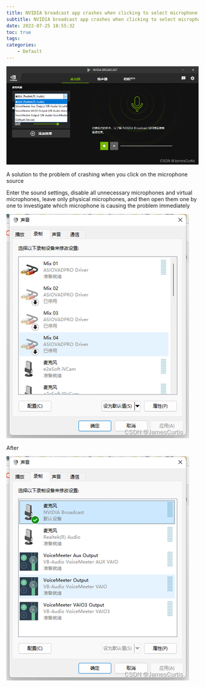 ```yaml
---
title: NVIDIA broadcast app crashes when clicking to select microphone source. How to solve the crash?
subtitle: NVIDIA broadcast app crashes when clicking to select microphone source. How to solve the crash?
date: 2022-07-25 18:55:32
toc: true
tags: 
categories: 
    - Default
---
```


![16936522995391693652298666.png](https://raw.githubusercontent.com/eric-gitta-moore/eric-gitta-moore.github.io/main/static/images/16936522995391693652298666.png) 

A solution to the problem of crashing when you click on the microphone source

Enter the sound settings, disable all unnecessary microphones and virtual microphones, leave only physical microphones, and then open them one by one to investigate which microphone is causing the problem immediately


![16936523065391693652306277.png](https://raw.githubusercontent.com/eric-gitta-moore/eric-gitta-moore.github.io/main/static/images/16936523065391693652306277.png)

After

![16936523145351693652313727.png](https://raw.githubusercontent.com/eric-gitta-moore/eric-gitta-moore.github.io/main/static/images/16936523145351693652313727.png)
